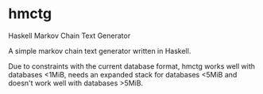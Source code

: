 hmctg
=====

Haskell Markov Chain Text Generator

A simple markov chain text generator written in Haskell.

Due to constraints with the current database format,
hmctg works well with databases <1MiB, needs an expanded
stack for databases <5MiB and doesn't work well with databases >5MiB.
